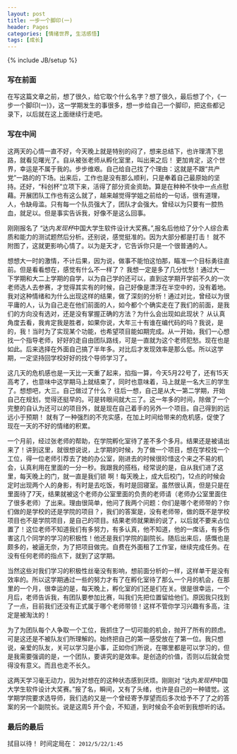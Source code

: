 ```yaml
---
layout: post
title: 一步一个脚印(一)
header: Pages
categories: [情绪世界, 生活感悟]
tags: [成长]
---
```

{% include JB/setup %}

### 写在前面

在写这篇文章之前，想了很久，给它取个什么名字？想了很久，最后想了个，《一步一个脚印(一)》，这一学期发生的事很多，想一步给自己一个脚印，把这些都记录下，以后就在这上面继续行走吧。

### 写在中间

这两天的心情一直不好，今天晚上就是特别的闷了，想来总结下，也许理清下思路，就看见曙光了。自从被张老师从孵化室里，叫出来之后！ 更加肯定，这个世界，幸运是不属于我的。步步维艰。自己给自己找了个理由：这就是不跟“共产党”一路的的下场。出来后，工作也是没有那么顺利，只是奉着自己最原始的坚持。还好，“科创杯”立项下来，活得了部分资金资助。算是在种种不快中一点点慰藉。开展团队工作也有这么就了，越来越觉得学姐之前给的一句话，很有道理，人，令缺毋滥。只有每一个队员强大了，团队才会强大。曾经以为只要有一腔热血，就足以。但是事实告诉我，好像不是这么回事。

刚刚报名了 “达内*发现杯*中国大学生软件设计大奖赛。”,报名后他给了分个人综合素质和能力的测试题然后分析。还别说，感觉挺准的。因为大部分都是打击！ 就不附图了，这就更影响心情了。以为是天才，它告诉你只是一个很普通的人。

想想大一时的激情，不计后果，因为说，做事不能怕这怕那，瞄准一个目标勇往直前。但是看看想在，感觉有什么不一样了？ 我想一定是多了几分忧愁！通过大一下学期和大二上学期的自学，以为自己学的还可以，直到这学期开学前不久的一次老师选人去参赛，才觉得其实有的时候，自己好像是漂浮在半空中的，没有着地。我对这种情绪和为什么出现这样的结果，做了深刻的分析！通过对比，曾经以为很平庸的人，认为自己走在他们前面的人，如今都个个确实走在了我们的前面，是我们的方向没有选对，还是没有掌握正确的方法？为什么会出现如此现状？ 从认真角度去看，我肯定我是胜者，如果你说，大年三十有谁在编代码的吗？我说，是的，我！当时为了实现某个功能，也希望项目能如期完成。从一开始，我们一心想找一个指导老师，好好的走自由团队路线，可是一直就为这个老师犯愁。现在也是如此。后来选择在外面自己搞了半年多。对比后才发现效率是那么低。所以这学期，一定坚持回学校好好的找个导师学习了。

这几天的危机感也是一天比一天重了起来，掐指一算，今天5月22号了，还有15天高考了，也意味中这学期马上就结束了，同时也意味着，马上就是一名大三的学生了。想想吧，大三。自己做过了什么？ 往后一想，自己是从大一第二学期，开始自己在规划，觉得还挺早的。可是转眼间就大三了。这一年多的时间，除做了一个完整的自认为还可以的项目外，就是现在自己着手的另外一个项目。自己得到的远远小于预期！ 就有了一种强烈的不充实感，在加上时间给带来的危机感，促使了现在一天的不好的情绪的积累。

一个月前，经过张老师的帮助，在学院孵化室待了差不多个多月。结果还是被请出来了！讲到这里，就很想说说，上学期的时候，为了做一个项目，想在学校找一个工位，得一位老师引荐去了她的办公室，刚进去的时候很珍惜这个来之不易的机会，认真利用在里面的一分一秒。我跟我的搭档，经常说的是，自从我们进了这里，每天晚上的门，就一直是我们锁 啊！每天晚上，成大后校门，12点的时候会定时出现两个人的身影，有时是去吃饭，有时是回寝室。虽然很认真，但是只是在里面待了7天，结果就被这个老师办公室里面的负责的老师请（老师办公室里面住了很多老师）了出来。理由很简单，他问了我两个问题：你们是哪个老师带的？你们做的是学校的还是学院的项目？，我们的答案是，没有老师带，做的既不是学校项目也不是学院项目，是自己的项目。结果老师就果断的说了，以后就不要来占位置了！这位老师不知道我们有多努力，有多认真，他不知道，他的一席话，有多伤害这几个同学的学习的积极性！他还是我们学院的副院长。随后出来后，感慨也是颇多的，被逼无奈，为了把项目做完。自费在外面租了工作室，继续完成任务。在没有任何老师的指点下，就到了这学期。

当然这些对我们学习的积极性丝毫没有影响，想前面分析的一样，这样单干是没有效率的。所以这学期通过一些的努力才有了在孵化室待了那么一个月的机会，在那里的一个月，很幸运的是，每天晚上，孵化室的们还是们在关。很是很幸运，一个月后，老师告诉我，有团队要参加比赛，叫我们先把位置留给他们。原因我只找到了一点，目前我们还没有正式属于哪个老师带领！这样不管你学习兴趣有多高，注定是被淘汰的！

为了为团队每个人争取一个工位，我抓住了一切可能的机会，抛开了所有的顾虑。可是这还是不被队友们所理解的。始终把自己的第一感受放在了第一位。我只想说，亲爱的队友，关可以学习是小事，正如你们所说，在哪里都是可以学习的，但是我需要强调的是，一个团队，要讲究的是效率。是创造的价值，否则以后就会觉得没有意义。而且也走不长久。

这两天学习毫无动力，因为对想在的这种状态感到厌烦。刚刚对 “达内*发现杯*中国大学生软件设计大奖赛。”报了名，瞬间，又有了头绪，也许是自己的一种错觉。这学期学院要求选导师，我们选的又是一个曾经寄予厚望而后多次给予不了了之的答案的另一个副院长。说是这周5 开个会，不知道，到时候会不会听到我想听的话。

### 最后的最后

拭目以待！ 时间定局在： `2012/5/22/1:45`